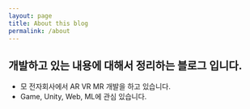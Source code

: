 ```yaml
---
layout: page
title: About this blog
permalink: /about
---
```


## 개발하고 있는 내용에 대해서 정리하는 블로그 입니다.

- 모 전자회사에서 AR VR MR 개발을 하고 있습니다.
- Game, Unity, Web, ML에 관심 있습니다.